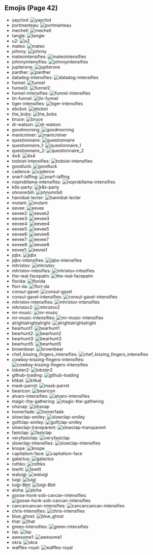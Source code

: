 
## Emojis (Page 42)

* yayclod: ![yayclod](output/yayclod.png)
* portmanteau: ![portmanteau](output/portmanteau.png)
* mechell: ![mechell](output/mechell.png)
* tangle: ![tangle](output/tangle.jpg)
* u2: ![u2](output/u2.png)
* mateo: ![mateo](output/mateo.png)
* johnny: ![johnny](output/johnny.png)
* mateointensifies: ![mateointensifies](output/mateointensifies.gif)
* johnnyintensifies: ![johnnyintensifies](output/johnnyintensifies.gif)
* jupiterone: ![jupiterone](output/jupiterone.png)
* panther: ![panther](output/panther.png)
* datadog-intensifies: ![datadog-intensifies](output/datadog-intensifies.gif)
* funnel: ![funnel](output/funnel.png)
* funnel2: ![funnel2](output/funnel2.png)
* funnel-intensifies: ![funnel-intensifies](output/funnel-intensifies.gif)
* lin-funnel: ![lin-funnel](output/lin-funnel.png)
* tiger-intensifies: ![tiger-intensifies](output/tiger-intensifies.gif)
* ebcbot: ![ebcbot](output/ebcbot.png)
* the_bobs: ![the_bobs](output/the_bobs.jpg)
* bruce: ![bruce](output/bruce.png)
* dr-watson: ![dr-watson](output/dr-watson.png)
* goodmorning: ![goodmorning](output/goodmorning.png)
* manicminer: ![manicminer](output/manicminer.png)
* questionnaire: ![questionnaire](output/questionnaire.jpg)
* questionnaire_1: ![questionnaire_1](output/questionnaire_1.jpg)
* questionnaire_2: ![questionnaire_2](output/questionnaire_2.png)
* 4x4: ![4x4](output/4x4.png)
* todoist-intensifies: ![todoist-intensifies](output/todoist-intensifies.gif)
* goodluck: ![goodluck](output/goodluck.png)
* cadence: ![cadence](output/cadence.png)
* snarf-laffing: ![snarf-laffing](output/snarf-laffing.png)
* noprobllama-intensifies: ![noprobllama-intensifies](output/noprobllama-intensifies.gif)
* k8s-party: ![k8s-party](output/k8s-party.gif)
* ohnomrbill: ![ohnomrbill](output/ohnomrbill.gif)
* hannibal-lecter: ![hannibal-lecter](output/hannibal-lecter.png)
* mutant: ![mutant](output/mutant.png)
* eevee: ![eevee](output/eevee.png)
* eevee2: ![eevee2](output/eevee2.png)
* eevee3: ![eevee3](output/eevee3.png)
* eevee4: ![eevee4](output/eevee4.png)
* eevee5: ![eevee5](output/eevee5.png)
* eevee6: ![eevee6](output/eevee6.png)
* eevee7: ![eevee7](output/eevee7.png)
* eevee8: ![eevee8](output/eevee8.png)
* eevee1: ![eevee1](output/eevee1.png)
* jqbx: ![jqbx](output/jqbx.png)
* jqbx-intensifies: ![jqbx-intensifies](output/jqbx-intensifies.gif)
* mhristov: ![mhristov](output/mhristov.png)
* mhristov-intesifies: ![mhristov-intesifies](output/mhristov-intesifies.gif)
* the-real-facepalm: ![the-real-facepalm](output/the-real-facepalm.png)
* florida: ![florida](output/florida)
* flori-da: ![flori-da](output/flori-da)
* consul-gavel: ![consul-gavel](output/consul-gavel.png)
* consul-gavel-intensifies: ![consul-gavel-intensifies](output/consul-gavel-intensifies.gif)
* mhristov-intensifies: ![mhristov-intensifies](output/mhristov-intensifies.gif)
* mhristov2: ![mhristov2](output/mhristov2.png)
* mr-music: ![mr-music](output/mr-music.png)
* mr-music-intensifies: ![mr-music-intensifies](output/mr-music-intensifies.gif)
* alrightalrightalright: ![alrightalrightalright](output/alrightalrightalright.png)
* bearhunt1: ![bearhunt1](output/bearhunt1.png)
* bearhunt2: ![bearhunt2](output/bearhunt2.png)
* bearhunt3: ![bearhunt3](output/bearhunt3.png)
* bearhunt5: ![bearhunt5](output/bearhunt5.png)
* brownbear: ![brownbear](output/brownbear.png)
* chef_kissing_fingers_intensifies: ![chef_kissing_fingers_intensifies](output/chef_kissing_fingers_intensifies.gif)
* cowboy-kissing-fingers-intensifies: ![cowboy-kissing-fingers-intensifies](output/cowboy-kissing-fingers-intensifies.gif)
* lobster2: ![lobster2](output/lobster2.png)
* github-loading: ![github-loading](output/github-loading.gif)
* kitkat: ![kitkat](output/kitkat.png)
* mask-parrot: ![mask-parrot](output/mask-parrot.gif)
* bearicon: ![bearicon](output/bearicon.png)
* alvaro-intensifies: ![alvaro-intensifies](output/alvaro-intensifies.gif)
* magic-the-gathering: ![magic-the-gathering](output/magic-the-gathering.jpg)
* ohsnap: ![ohsnap](output/ohsnap.jpg)
* homerfade: ![homerfade](output/homerfade)
* slowclap-smiley: ![slowclap-smiley](output/slowclap-smiley.gif)
* golfclap-smiley: ![golfclap-smiley](output/golfclap-smiley)
* slowclap-transparent: ![slowclap-transparent](output/slowclap-transparent.gif)
* fastclap: ![fastclap](output/fastclap.gif)
* veryfastclap: ![veryfastclap](output/veryfastclap.gif)
* slowclap-intensifies: ![slowclap-intensifies](output/slowclap-intensifies)
* knope: ![knope](output/knope.png)
* capitalism-face: ![capitalism-face](output/capitalism-face.png)
* galactus: ![galactus](output/galactus.gif)
* rothko: ![rothko](output/rothko.jpg)
* lewitt: ![lewitt](output/lewitt.jpg)
* waluigi: ![waluigi](output/waluigi.png)
* luigi: ![luigi](output/luigi.png)
* luigi-8bit: ![luigi-8bit](output/luigi-8bit.png)
* aloha: ![aloha](output/aloha)
* goose-honk-sob-cancan-intensifies: ![goose-honk-sob-cancan-intensifies](output/goose-honk-sob-cancan-intensifies.gif)
* cancancancan-intensifies: ![cancancancan-intensifies](output/cancancancan-intensifies.gif)
* chris-intensifies: ![chris-intensifies](output/chris-intensifies.gif)
* blue_ghost: ![blue_ghost](output/blue_ghost.png)
* that: ![that](output/that.gif)
* green-intensifies: ![green-intensifies](output/green-intensifies.gif)
* lsp: ![lsp](output/lsp.gif)
* awesome1: ![awesome1](output/awesome1.gif)
* okra: ![okra](output/okra.png)
* waffles-royal: ![waffles-royal](output/waffles-royal.png)

